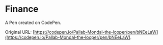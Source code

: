 # Finance

A Pen created on CodePen.

Original URL: [https://codepen.io/Pallab-Mondal-the-looper/pen/bNEeLaW](https://codepen.io/Pallab-Mondal-the-looper/pen/bNEeLaW).

